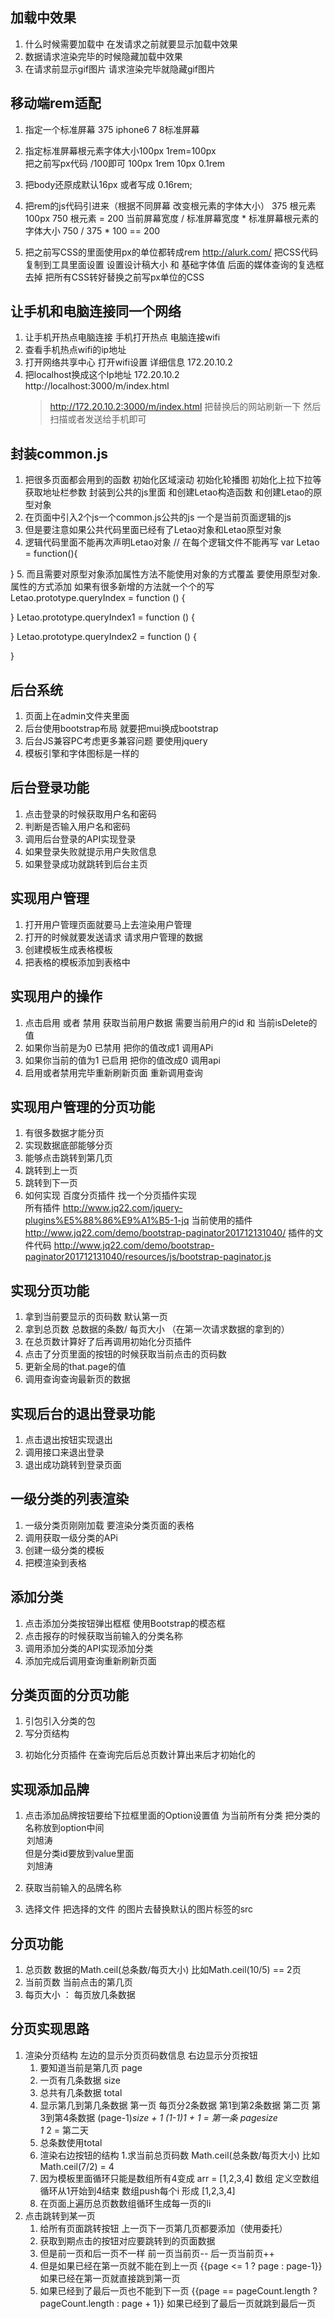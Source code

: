 ## 加载中效果

1. 什么时候需要加载中 在发请求之前就要显示加载中效果
2. 数据请求渲染完毕的时候隐藏加载中效果
3. 在请求前显示gif图片 请求渲染完毕就隐藏gif图片


## 移动端rem适配

1. 指定一个标准屏幕  375 iphone6 7 8标准屏幕 
2. 指定标准屏幕根元素字体大小100px  1rem=100px  
    把之前写px代码 /100即可 100px  1rem 10px 0.1rem
3. 把body还原成默认16px  或者写成 0.16rem; 
4. 把rem的js代码引进来（根据不同屏幕 改变根元素的字体大小） 375  根元素100px  750 根元素 = 200 
  当前屏幕宽度 / 标准屏幕宽度 * 标准屏幕根元素的字体大小
  750 / 375 * 100  == 200

5. 把之前写CSS的里面使用px的单位都转成rem  http://alurk.com/
    把CSS代码复制到工具里面设置 设置设计稿大小 和 基础字体值
    后面的媒体查询的复选框去掉
    把所有CSS转好替换之前写px单位的CSS


## 让手机和电脑连接同一个网络

1. 让手机开热点电脑连接
  手机打开热点 电脑连接wifi
2. 查看手机热点wifi的ip地址
3. 打开网络共享中心 打开wifi设置 详细信息  172.20.10.2
4. 把localhost换成这个Ip地址 172.20.10.2
    http://localhost:3000/m/index.html 
    > http://172.20.10.2:3000/m/index.html
  把替换后的网站刷新一下 然后扫描或者发送给手机即可






## 封装common.js

1. 把很多页面都会用到的函数
  初始化区域滚动
  初始化轮播图
  初始化上拉下拉等
  获取地址栏参数
  封装到公共的js里面
  和创建Letao构造函数
  和创建Letao的原型对象
2. 在页面中引入2个js一个common.js公共的js 一个是当前页面逻辑的js
3. 但是要注意如果公共代码里面已经有了Letao对象和Letao原型对象 
4. 逻辑代码里面不能再次声明Letao对象
  // 在每个逻辑文件不能再写
  var Letao = function(){

  }
5. 而且需要对原型对象添加属性方法不能使用对象的方式覆盖 要使用原型对象.属性的方式添加
  如果有很多新增的方法就一个个的写
  Letao.prototype.queryIndex = function () {
  
  }
  Letao.prototype.queryIndex1 = function () {
  
  }
  Letao.prototype.queryIndex2 = function () {
  
  }


## 后台系统

1. 页面上在admin文件夹里面 
2. 后台使用bootstrap布局 就要把mui换成bootstrap
3. 后台JS兼容PC考虑更多兼容问题 要使用jquery
4. 模板引擎和字体图标是一样的



## 后台登录功能

1. 点击登录的时候获取用户名和密码
2. 判断是否输入用户名和密码
3. 调用后台登录的API实现登录
4. 如果登录失败就提示用户失败信息
5. 如果登录成功就跳转到后台主页


##  实现用户管理

1. 打开用户管理页面就要马上去渲染用户管理
2. 打开的时候就要发送请求 请求用户管理的数据
3. 创建模板生成表格模板
4. 把表格的模板添加到表格中

## 实现用户的操作
1. 点击启用 或者 禁用 获取当前用户数据 需要当前用户的id 和 当前isDelete的值
2. 如果你当前是为0  已禁用 把你的值改成1 调用APi
3. 如果你当前的值为1 已启用 把你的值改成0 调用api
4. 启用或者禁用完毕重新刷新页面 重新调用查询


## 实现用户管理的分页功能

1. 有很多数据才能分页
2. 实现数据底部能够分页  
3. 能够点击跳转到第几页
4. 跳转到上一页
5. 跳转到下一页
6. 如何实现 百度分页插件 找一个分页插件实现  
    所有插件 http://www.jq22.com/jquery-plugins%E5%88%86%E9%A1%B5-1-jq
    当前使用的插件 http://www.jq22.com/demo/bootstrap-paginator201712131040/
    插件的文件代码 http://www.jq22.com/demo/bootstrap-paginator201712131040/resources/js/bootstrap-paginator.js


## 实现分页功能

1. 拿到当前要显示的页码数 默认第一页
2. 拿到总页数 总数据的条数/ 每页大小 （在第一次请求数据的拿到的）
3. 在总页数计算好了后再调用初始化分页插件
4. 点击了分页里面的按钮的时候获取当前点击的页码数
5. 更新全局的that.page的值
6. 调用查询查询最新页的数据

## 实现后台的退出登录功能

1. 点击退出按钮实现退出
2. 调用接口来退出登录
3. 退出成功跳转到登录页面

## 一级分类的列表渲染

1. 一级分类页刚刚加载 要渲染分类页面的表格
2. 调用获取一级分类的APi
3. 创建一级分类的模板
4. 把模渲染到表格


## 添加分类

1. 点击添加分类按钮弹出框框  使用Bootstrap的模态框
2. 点击报存的时候获取当前输入的分类名称
3. 调用添加分类的API实现添加分类
4. 添加完成后调用查询重新刷新页面

## 分类页面的分页功能

1. 引包引入分类的包
   <script src="lib/bootstrap/js/bootstrap-paginator.js"></script>
2. 写分页结构
    <!-- 分页的盒子 -->
    <div class="page-box">
        <!-- 分页的ul -->
        <ul id="page"></ul>
    </div>
3. 初始化分页插件 在查询完后后总页数计算出来后才初始化的


## 实现添加品牌

1. 点击添加品牌按钮要给下拉框里面的Option设置值 为当前所有分类 
  把分类的名称放到option中间 <option >刘旭涛</option>
  但是分类id要放到value里面 <option value="1">刘旭涛</option>

2. 获取当前输入的品牌名称
3. 选择文件 把选择的文件 的图片去替换默认的图片标签的src 















## 分页功能

1. 总页数   数据的Math.ceil(总条数/每页大小)  比如Math.ceil(10/5)  == 2页
2. 当前页数  当前点击的第几页
3. 每页大小 ： 每页放几条数据


## 分页实现思路

  1. 渲染分页结构  左边的显示分页页码数信息 右边显示分页按钮
      1. 要知道当前是第几页  page
      2. 一页有几条数据  size
      3. 总共有几条数据  total
      4. 显示第几到第几条数据   第一页 每页分2条数据   第1到第2条数据  第二页 第3到第4条数据
        (page-1)*size + 1
        (1-1)*1 + 1   = 第一条
        page*size  
        1* 2   =  第二天
      5. 总条数使用total
      6. 渲染右边按钮的结构
        1.求当前总页码数 Math.ceil(总条数/每页大小)  比如 Math.ceil(7/2)  = 4
        2. 因为模板里面循环只能是数组所有4变成 arr = [1,2,3,4] 数组 定义空数组 循环从1开始到4结束 数组push每个i 形成 [1,2,3,4]
        3. 在页面上遍历总页数数组循环生成每一页的li
  2. 点击跳转到某一页
      1. 给所有页面跳转按钮 上一页下一页第几页都要添加（使用委托）
      2. 获取到期点击的按钮对应要跳转到的页面数据
      3. 但是前一页和后一页不一样  前一页当前页-- 后一页当前页++
      4. 但是如果已经在第一页就不能在到上一页  {{page <= 1 ? page : page-1}}  如果已经在第一页就直接跳到第一页 
      5. 如果已经到了最后一页也不能到下一页 {{page == pageCount.length ? pageCount.length : page + 1}} 如果已经到了最后一页就跳到最后一页
